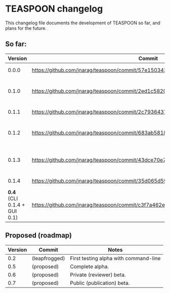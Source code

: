 # TEASPOON changelog

This changelog file documents the development of TEASPOON so far, and plans for the future.

## So far: 

| Version | Commit | Notes |
| ------- | ------ | ----- |
| 0.0.0 | https://github.com/jnarag/teaspoon/commit/57e15034390e5c47c81d43cb4e462c0aba91c7ba | As per first commit, e.g. @jnarag code only) |
| 0.1.0 | https://github.com/jnarag/teaspoon/commit/2ed1c58206da8d2218d542eefda968b33523f6d0 | Some tidying of args in adaptation.mainAnalysis for convenience but nothing major. |
| 0.1.1 | https://github.com/jnarag/teaspoon/commit/2c7936437725ea8b8b1622e4bdd394d3f9e1db13 | Start to refactor variable names |
| 0.1.2 | https://github.com/jnarag/teaspoon/commit/683ab5818d1ef6e2c87bef60e6b926d52fb74d46 | Refactor names and package structure of existing implementation to make rewrites easier. |
| 0.1.3 | https://github.com/jnarag/teaspoon/commit/43dce70e78f1677a94d611580f8b38aaf1a0eda5 | Refactor logic for single main() in command-line executable, given a maskfile. |
| 0.1.4   | https://github.com/jnarag/teaspoon/commit/35d065d5932543f4cac7004600f198b6378837a0 | First testing alpha with masker, commandline | 
| **0.4** (CLI 0.1.4 + GUI 0.1)   | https://github.com/jnarag/teaspoon/commit/c3f7a462ee37799247c137faa72951f688b7ba2a | First testing alpha with masker, commandline, GUI | 


## Proposed (roadmap)

| Version | Commit | Notes |
| ------- | ------ | ----- |
| 0.2   | (leapfrogged) | First testing alpha with command-line |
| 0.5   | (proposed) | Complete alpha. |
| 0.6   | (proposed) | Private (reviewer) beta. |
| 0.7   | (proposed) | Public (publication) beta. |
